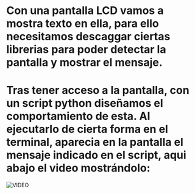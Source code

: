 # Con una pantalla LCD vamos a mostra texto en ella, para ello necesitamos descaggar ciertas librerias para poder detectar la pantalla y mostrar el mensaje. 
# Tras tener acceso a la pantalla, con un script python diseñamos el comportamiento de esta. Al ejecutarlo de cierta forma en el terminal, aparecia en la pantalla el mensaje indicado en el script, aqui abajo el video mostrándolo:
![VIDEO](https://drive.google.com/file/d/18CJDccRZrhjhFeSzXZYNmaVZdHiHvwid/view?usp=drive_link)
